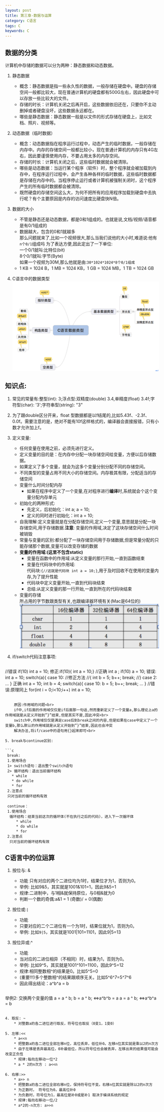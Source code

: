 ```yaml
---
layout: post
title: 第三章-数据与运算
category: C语言
tags: C
keywords: C
---
```


## 数据的分类
计算机中存储的数据可以分为两种：静态数据和动态数据。

1. 静态数据
	* 概念：静态数据是指一些永久性的数据，一般存储在硬盘中。硬盘的存储空间一般都比较大，现在普通计算机的硬盘都有500G左右，因此硬盘中可以存放一些比较大的文件。
	* 存储的时长：计算机关闭之后再开启，这些数据依旧还在，只要你不主动删掉或者硬盘没坏，这些数据永远都在。
	* 哪些是静态数据：静态数据一般是以文件的形式存储在硬盘上，比如文档、照片、视频等。

2. 动态数据（临时数据）

	* 概念：动态数据指在程序运行过程中，动态产生的临时数据，一般存储在内存中。内存的存储空间一般都比较小，现在普通计算机的内存只有4G左右，因此要谨慎使用内存，不要占用太多的内存空间。
	* 存储的时长：计算机关闭之后，这些临时数据就会被清除。
	* 哪些是动态数据：当运行某个程序（软件）时，整个程序就会被加载到内存中，在程序运行过程中，会产生各种各样的临时数据，这些临时数据都是存储在内存中的。当程序停止运行或者计算机被强制关闭时，这个程序产生的所有临时数据都会被清除。
	* 既然硬盘的存储空间这么大，为何不把所有的应用程序加载到硬盘中去执行呢？有个主要原因是内存的访问速度比硬盘快N倍。
3. 数据的大小	
	* 不管是静态还是动态数据，都是0和1组成的。也就是说,文档/视频/语音都是有0/1组成的
	* 数据越大，包含的0和1就越多<br>
	那么问题就来了,比如一个视频很大,那么当我们说他的大小时,难道说:他有`n个0/1`组成吗
	为了表达方便,因此定出了一下单位:<br>
	一个0/1就叫:比特位(bit)<br>
	8个0/1就叫:字节(Byte)<br>
	如果一个视频为30M,那么他就是由:`30*1024*1024*8个0/1组成`
	* 1 KB = 1024 B，1 MB = 1024 KB，1 GB = 1024 MB，1 TB = 1024 GB
4. C语言中的数据类型
  ![图片](https://raw.githubusercontent.com/zhoghua123/imgsBed/master/Snip20171023_4.png)
  
## 知识点:
1. 常见的常量有:整型(int): 3;浮点型:双精度(double) 3.4,单精度(float) 3.4f;字符型(char): '3';字符串型(string): "3" 
2. 为了跟double区分开来，float 型数据都是以f结尾的,比如5.43f、-2.3f、0.0f。需要注意的是，绝对不能有10f这样格式的，编译器会直接报错，只有小数才允许加上f。
3. 定义变量:	
	* 任何变量在使用之前，必须先进行定义。
	* 定义变量的目的是：在内存中分配一块存储空间给变量，方便以后存储数据。
	* 如果定义了多个变量，就会为这多个变量分别分配不同的存储空间。
	* 不同类型的变量占用不同大小的存储空间。内存极其有限，分配适当的存储空间 
	*  变量什么时间分配内存
		*   如果在程序中定义了一个变量,在对程序进行**编译**时,系统就会个这个变量分配内存单元
	* 初始化的两种形式:
		*  先定义，后初始化：int a;  a = 10;
		*  定义的同时进行初始化：int a = 10;
	* 自我理解:定义变量就是在分配存储空间,定义一个变量,意思就是分配一块存储空间,用于存储数据.**注意**: 变量的作用域,决定了这块存储空间什么时间被销毁
	* 常量与变量的区别:都分配了一块存储空间用于存储数据,但是常量分配的只能存储那个数据,变量可以改变存储的数据
	* **变量的作用域:(这里不包含static)**
		* 变量在函数中的作用域:从定义变量的那行开始,一直到函数结束
		* 变量在代码块中的作用域:<br>
		 代码块:`{//这就是代码块 int a = 10;}`,用于及时回收不在使用的变量内存,为了提升性能<br>
		* 代码块中定义变量开始,一直到代码块结束
		* 总结:从定义变量的那一行开始,一直到所在的代码块结束
	* 变量的存储<br>
  	  所占用的字节数跟类型有关,也跟编译器环境有关(Mac是64位的)
  	![图片](https://raw.githubusercontent.com/zhoghua123/imgsBed/master/Snip20171030_8.png)
  	
4. if/switch代码注意事项:<br>

	```c
//错误
 if(10) int a = 10;
 修正:if(10){ int a = 10;}
 //正确
 int a ;
 if(10) a = 10;
 错误:
 int a = 10;
 switch(a){
 case 10:
 //修正方法
 //{
 int b = 5;
 b++;
 break;
 //}
 case 2:
 …
 }
 正确
 int a = 10;
 int b = 4;
 switch(a){
 case 10:
 b = 5;
 b++;
 break;
 …
 }
 //错误:原理同上
 for(int i = 0;i<10;i++) int a = 10;
```

	原因:作用域的问题<br>
	if中,if后面的作用域仅仅是if后面那一句话,然而重新定义了一个变量a,那么理论上a的作用域就是从定义开始到”}”结束,但是其实不是,因此冲突<br>
	switch中,作用域仅仅是满足case后到break之间的内容,但是如果在case中定义了一个变量b,那么默认的作用域就是从定义开始到”}”结束,因此也会冲突
	解决办法,将if/case中的语句用{}起来即可<br>

5. break与continue区别:

```c
 break:
 1.使用场合
 1> switch语句：退出整个switch语句
 2> 循环结构：退出当前循环结构
   * while
   * do while
   * for
 2.注意点
 只对当前的循环结构有效
 
 continue：
 1.使用场合
  循环结构：结束当前这次的循环体(不在执行之后的代码)，进入下一次循环体
     * while
     * do while
     * for
 2.注意点
  只对当前的循环结构有效
```
## C语言中的位运算
1. 按位与: &
	* 功能
 只有对应的两个二进位均为1时，结果位才为1，否则为0。
	* 举例: 比如9&5，其实就是1001&101=1，因此9&5=1
	* 规律:二进制中，与1相&就保持原位，与0相&就为0
	* 判断一个数的奇偶:a&1 = 1 (奇数)/ = 0(偶数)
	
2. 按位或:`|`

	* 功能
	* 只要对应的二个二进位有一个为1时，结果位就为1，否则为0。
	* 举例: 比如`9|5`，其实就是1001|101=1101，因此9|5=13	 
3. 按位异或:^
	* 功能
	* 当对应的二进位相异（不相同）时，结果为1，否则为0。
	* 举例: 比如9^5，其实就是1001^101=1100，因此9^5=12
	* 规律:相同整数相^的结果是0。比如5^5=0
	* (重要!!!)多个整数相^的结果跟顺序无关。比如5^6^7=5^7^6
	* 因此得出结论：a^b^a = b
 	
	 ```
举例2: 交换两个变量的值
 a = a ^ b;
 b = a ^ b; <=>a^b^b = a
 a = a ^ b; <=>a^b^a = b
```

4. 取反: ~
	* 对整数a的各二进位进行取反，符号位也取反（0变1，1变0）
 
5. 左移:<<
	* a<<n
	* 把整数a的各二进位全部左移n位，高位丢弃，低位补0。左移n位其实就是乘以2的n次方
	* 由于左移是丢弃最高位，0补最低位，所以符号位也会被丢弃，左移出来的结果值可能会改变正负性
	* 规律:每向左移动一位*2
	* a * 2的n次方 : a<<n
 	
6. 右移:>>
	* a>> n
	* 把整数a的各二进位全部右移n位，保持符号位不变。右移n位其实就是除以2的n次方
	* 为正数时， 符号位为0，最高位补0
	* 为负数时，符号位为1，最高位是补0或是补1 取决于编译系统的规定
	* 规律:每向右移动一位/2
	* a*2的-n次方: a>>n
 

